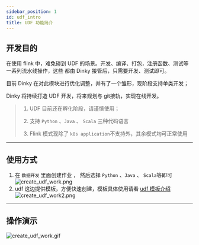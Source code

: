 ```yaml
---
sidebar_position: 1
id: udf_intro
title: UDF 功能简介
---
```


## 开发目的

在使用 flink 中，难免碰到 UDF 的场景。开发、编译、打包，注册函数、测试等一系列流水线操作，这些
都由 Dinky 接管后，只需要开发、测试即可。

目前 Dinky 在对此模块进行优化调整，并有了一个雏形，现阶段支持单类开发；

Dinky 将持续打造 UDF 开发，将来规划与 git接轨，实现在线开发。
> 1. UDF 目前还在孵化阶段，请谨慎使用；
>
> 2. 支持 `Python` 、`Java` 、 `Scala` 三种代码语言
>
> 3. Flink 模式现除了 `k8s application`不支持外，其余模式均可正常使用

---

## 使用方式

1. 在 `数据开发` 里面创建作业 ， 然后选择 `Python` 、`Java` 、 `Scala`等即可
   ![create_udf_work.png](http://www.aiwenmo.com/dinky/docs/zh-CN/udf_develop/create_udf_work.png)
2. udf 这边提供模板，方便快速创建，模板具体使用请看 [udf 模板介绍](./udf_template_intro)
   ![create_udf_work2.png](http://www.aiwenmo.com/dinky/docs/zh-CN/udf_develop/create_udf_work2.png)

---

## 操作演示

![create_udf_work.gif](http://www.aiwenmo.com/dinky/docs/zh-CN/udf_develop/create_udf_work.gif)
 

